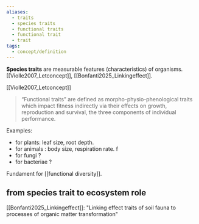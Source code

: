```yaml
---
aliases:
  - traits
  - species traits
  - functional traits
  - functional trait
  - trait
tags:
  - concept/definition
---
```

**Species traits** are measurable features (characteristics) of organisms. [[Violle2007_Letconcept]], [[Bonfanti2025_Linkingeffect]]. 

[[Violle2007_Letconcept]]
> “Functional traits” are defined as morpho-physio-phenological traits which impact fitness indirectly via their effects on growth, reproduction and survival, the three components of individual performance.

Examples:
- for plants: leaf size, root depth. 
- for animals : body size, respiration rate. f
- for fungi ? 
- for bacteriae ?

Fundament for [[functional diversity]].
## from species trait to ecosystem role
[[Bonfanti2025_Linkingeffect]]: "Linking effect traits of soil fauna to processes of organic matter transformation"
